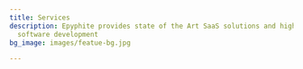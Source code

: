 ```yaml
---
title: Services
description: Epyphite provides state of the Art SaaS solutions and high availability
  software development
bg_image: images/featue-bg.jpg

---
```

